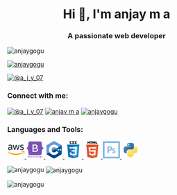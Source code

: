<h1 align="center">Hi 👋, I'm anjay m a</h1>
<h3 align="center">A passionate web developer</h3>

<p align="left"> <img src="https://komarev.com/ghpvc/?username=anjaygogu&label=Profile%20views&color=0e75b6&style=flat" alt="anjaygogu" /> </p>

<p align="left"> <a href="https://github.com/ryo-ma/github-profile-trophy"><img src="https://github-profile-trophy.vercel.app/?username=anjaygogu" alt="anjaygogu" /></a> </p>

<p align="left"> <a href="https://twitter.com/@a_j_y_07" target="blank"><img src="https://img.shields.io/twitter/follow/@a_j_y_07?logo=twitter&style=for-the-badge" alt="@a_j_y_07" /></a> </p>

<h3 align="left">Connect with me:</h3>
<p align="left">
<a href="https://twitter.com/@a_j_y_07" target="blank"><img align="center" src="https://raw.githubusercontent.com/rahuldkjain/github-profile-readme-generator/master/src/images/icons/Social/twitter.svg" alt="@a_j_y_07" height="30" width="40" /></a>
<a href="https://fb.com/anjay m a" target="blank"><img align="center" src="https://raw.githubusercontent.com/rahuldkjain/github-profile-readme-generator/master/src/images/icons/Social/facebook.svg" alt="anjay m a" height="30" width="40" /></a>
<a href="https://instagram.com/anjaygogu" target="blank"><img align="center" src="https://raw.githubusercontent.com/rahuldkjain/github-profile-readme-generator/master/src/images/icons/Social/instagram.svg" alt="anjaygogu" height="30" width="40" /></a>
</p>

<h3 align="left">Languages and Tools:</h3>
<p align="left"> <a href="https://aws.amazon.com" target="_blank" rel="noreferrer"> <img src="https://raw.githubusercontent.com/devicons/devicon/master/icons/amazonwebservices/amazonwebservices-original-wordmark.svg" alt="aws" width="40" height="40"/> </a> <a href="https://getbootstrap.com" target="_blank" rel="noreferrer"> <img src="https://raw.githubusercontent.com/devicons/devicon/master/icons/bootstrap/bootstrap-plain-wordmark.svg" alt="bootstrap" width="40" height="40"/> </a> <a href="https://www.w3schools.com/cpp/" target="_blank" rel="noreferrer"> <img src="https://raw.githubusercontent.com/devicons/devicon/master/icons/cplusplus/cplusplus-original.svg" alt="cplusplus" width="40" height="40"/> </a> <a href="https://www.w3schools.com/css/" target="_blank" rel="noreferrer"> <img src="https://raw.githubusercontent.com/devicons/devicon/master/icons/css3/css3-original-wordmark.svg" alt="css3" width="40" height="40"/> </a> <a href="https://www.w3.org/html/" target="_blank" rel="noreferrer"> <img src="https://raw.githubusercontent.com/devicons/devicon/master/icons/html5/html5-original-wordmark.svg" alt="html5" width="40" height="40"/> </a> <a href="https://www.photoshop.com/en" target="_blank" rel="noreferrer"> <img src="https://raw.githubusercontent.com/devicons/devicon/master/icons/photoshop/photoshop-line.svg" alt="photoshop" width="40" height="40"/> </a> <a href="https://www.python.org" target="_blank" rel="noreferrer"> <img src="https://raw.githubusercontent.com/devicons/devicon/master/icons/python/python-original.svg" alt="python" width="40" height="40"/> </a> </p>

<p><img align="left" src="https://github-readme-stats.vercel.app/api/top-langs?username=anjaygogu&show_icons=true&locale=en&layout=compact" alt="anjaygogu" /></p>

<p>&nbsp;<img align="center" src="https://github-readme-stats.vercel.app/api?username=anjaygogu&show_icons=true&locale=en" alt="anjaygogu" /></p>

<p><img align="center" src="https://github-readme-streak-stats.herokuapp.com/?user=anjaygogu&" alt="anjaygogu" /></p>
